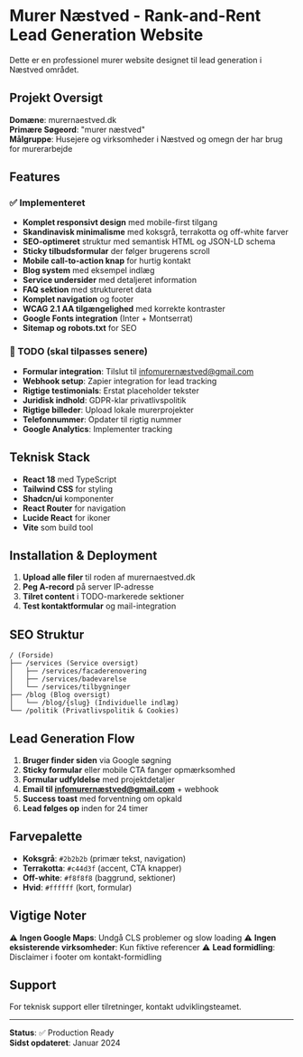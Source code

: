 
# Murer Næstved - Rank-and-Rent Lead Generation Website

Dette er en professionel murer website designet til lead generation i Næstved området.

## Projekt Oversigt

**Domæne**: murernaestved.dk  
**Primære Søgeord**: "murer næstved"  
**Målgruppe**: Husejere og virksomheder i Næstved og omegn der har brug for murerarbejde

## Features

### ✅ Implementeret
- **Komplet responsivt design** med mobile-first tilgang
- **Skandinavisk minimalisme** med koksgrå, terrakotta og off-white farver
- **SEO-optimeret** struktur med semantisk HTML og JSON-LD schema
- **Sticky tilbudsformular** der følger brugerens scroll
- **Mobile call-to-action knap** for hurtig kontakt
- **Blog system** med eksempel indlæg
- **Service undersider** med detaljeret information
- **FAQ sektion** med struktureret data
- **Komplet navigation** og footer
- **WCAG 2.1 AA tilgængelighed** med korrekte kontraster
- **Google Fonts integration** (Inter + Montserrat)
- **Sitemap og robots.txt** for SEO

### 🚧 TODO (skal tilpasses senere)
- **Formular integration**: Tilslut til infomurernæstved@gmail.com
- **Webhook setup**: Zapier integration for lead tracking
- **Rigtige testimonials**: Erstat placeholder tekster
- **Juridisk indhold**: GDPR-klar privatlivspolitik
- **Rigtige billeder**: Upload lokale murerprojekter
- **Telefonnummer**: Opdater til rigtig nummer
- **Google Analytics**: Implementer tracking

## Teknisk Stack

- **React 18** med TypeScript
- **Tailwind CSS** for styling
- **Shadcn/ui** komponenter
- **React Router** for navigation
- **Lucide React** for ikoner
- **Vite** som build tool

## Installation & Deployment

1. **Upload alle filer** til roden af murernaestved.dk
2. **Peg A-record** på server IP-adresse
3. **Tilret content** i TODO-markerede sektioner
4. **Test kontaktformular** og mail-integration

## SEO Struktur

```
/ (Forside)
├── /services (Service oversigt)
│   ├── /services/facaderenovering
│   ├── /services/badevarelse
│   └── /services/tilbygninger
├── /blog (Blog oversigt)
│   └── /blog/{slug} (Individuelle indlæg)
└── /politik (Privatlivspolitik & Cookies)
```

## Lead Generation Flow

1. **Bruger finder siden** via Google søgning
2. **Sticky formular** eller mobile CTA fanger opmærksomhed
3. **Formular udfyldelse** med projektdetaljer
4. **Email til infomurernæstved@gmail.com** + webhook
5. **Success toast** med forventning om opkald
6. **Lead følges op** inden for 24 timer

## Farvepalette

- **Koksgrå**: `#2b2b2b` (primær tekst, navigation)
- **Terrakotta**: `#c44d3f` (accent, CTA knapper)
- **Off-white**: `#f8f8f8` (baggrund, sektioner)
- **Hvid**: `#ffffff` (kort, formular)

## Vigtige Noter

⚠️ **Ingen Google Maps**: Undgå CLS problemer og slow loading
⚠️ **Ingen eksisterende virksomheder**: Kun fiktive referencer
⚠️ **Lead formidling**: Disclaimer i footer om kontakt-formidling

## Support

For teknisk support eller tilretninger, kontakt udviklingsteamet.

---

**Status**: ✅ Production Ready  
**Sidst opdateret**: Januar 2024
